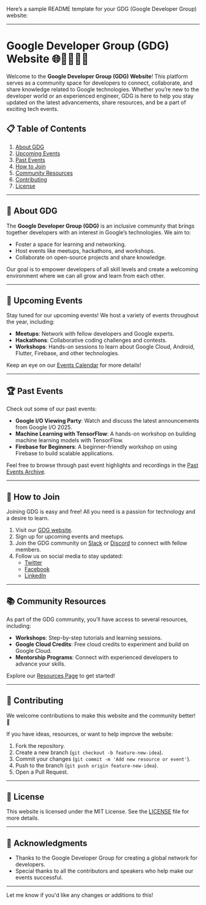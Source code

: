 Here’s a sample README template for your GDG (Google Developer Group) website:

---

# Google Developer Group (GDG) Website 🌐👨‍💻👩‍💻

Welcome to the **Google Developer Group (GDG) Website**! This platform serves as a community space for developers to connect, collaborate, and share knowledge related to Google technologies. Whether you’re new to the developer world or an experienced engineer, GDG is here to help you stay updated on the latest advancements, share resources, and be a part of exciting tech events.

## 📋 **Table of Contents**

1. [About GDG](#about-gdg)
2. [Upcoming Events](#upcoming-events)
3. [Past Events](#past-events)
4. [How to Join](#how-to-join)
5. [Community Resources](#community-resources)
6. [Contributing](#contributing)
7. [License](#license)

---

## 📝 **About GDG**

The **Google Developer Group (GDG)** is an inclusive community that brings together developers with an interest in Google’s technologies. We aim to:
- Foster a space for learning and networking.
- Host events like meetups, hackathons, and workshops.
- Collaborate on open-source projects and share knowledge.

Our goal is to empower developers of all skill levels and create a welcoming environment where we can all grow and learn from each other.

---

## 📅 **Upcoming Events**

Stay tuned for our upcoming events! We host a variety of events throughout the year, including:
- **Meetups**: Network with fellow developers and Google experts.
- **Hackathons**: Collaborative coding challenges and contests.
- **Workshops**: Hands-on sessions to learn about Google Cloud, Android, Flutter, Firebase, and other technologies.
  
Keep an eye on our [Events Calendar](#) for more details!

---

## 🏆 **Past Events**

Check out some of our past events:
- **Google I/O Viewing Party**: Watch and discuss the latest announcements from Google I/O 2025.
- **Machine Learning with TensorFlow**: A hands-on workshop on building machine learning models with TensorFlow.
- **Firebase for Beginners**: A beginner-friendly workshop on using Firebase to build scalable applications.

Feel free to browse through past event highlights and recordings in the [Past Events Archive](#).

---

## 🔑 **How to Join**

Joining GDG is easy and free! All you need is a passion for technology and a desire to learn.

1. Visit our [GDG website](#).
2. Sign up for upcoming events and meetups.
3. Join the GDG community on [Slack](#) or [Discord](#) to connect with fellow members.
4. Follow us on social media to stay updated: 
   - [Twitter](#)
   - [Facebook](#)
   - [LinkedIn](#)

---

## 📚 **Community Resources**

As part of the GDG community, you’ll have access to several resources, including:
- **Workshops**: Step-by-step tutorials and learning sessions.
- **Google Cloud Credits**: Free cloud credits to experiment and build on Google Cloud.
- **Mentorship Programs**: Connect with experienced developers to advance your skills.
  
Explore our [Resources Page](#) to get started!

---

## 🤝 **Contributing**

We welcome contributions to make this website and the community better! 🎉

If you have ideas, resources, or want to help improve the website:
1. Fork the repository.
2. Create a new branch (`git checkout -b feature-new-idea`).
3. Commit your changes (`git commit -m 'Add new resource or event'`).
4. Push to the branch (`git push origin feature-new-idea`).
5. Open a Pull Request.

---

## 📄 **License**

This website is licensed under the MIT License. See the [LICENSE](LICENSE) file for more details.

---

## 🌟 **Acknowledgments**

- Thanks to the Google Developer Group for creating a global network for developers.
- Special thanks to all the contributors and speakers who help make our events successful.

---

Let me know if you'd like any changes or additions to this!
